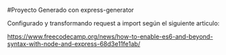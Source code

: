 #Proyecto Generado con express-generator

Configurado y transformando request a import según el siguiente articulo:

https://www.freecodecamp.org/news/how-to-enable-es6-and-beyond-syntax-with-node-and-express-68d3e11fe1ab/
